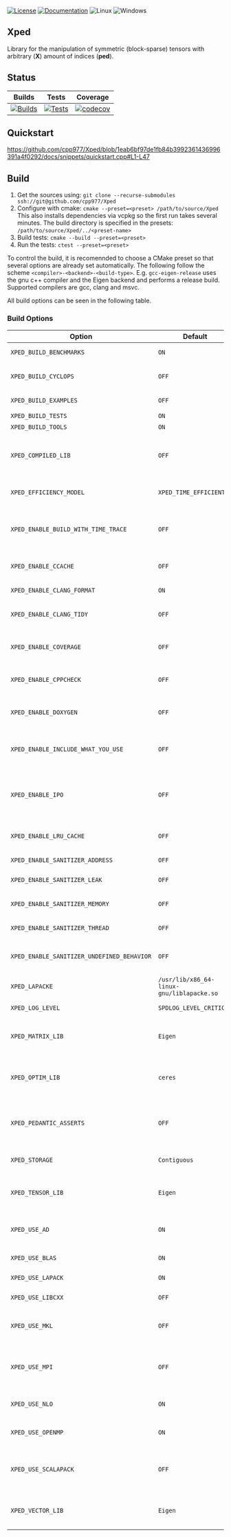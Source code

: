 [![License](https://img.shields.io/static/v1?label=LICENSE&message=GPL&color=green&style=for-the-badge)](./LICENSE)
[![Documentation](https://img.shields.io/static/v1?label=DOCS&message=dev&color=blue&style=for-the-badge)](https://cpp977.github.io/Xped/)
![Linux](https://img.shields.io/static/v1?label=OS&message=LINUX&color=orange&style=for-the-badge)
![Windows](https://img.shields.io/static/v1?label=OS&message=WINDOWS&color=orange&style=for-the-badge)

## Xped
Library for the manipulation of symmetric (block-sparse) tensors with arbitrary (**X**) amount of indices (**ped**).

## Status

|Builds  | Tests | 	Coverage |
|:-: | :-: | :-: |
| [![Builds](https://github.com/cpp977/Xped/workflows/Builds/badge.svg)](https://github.com/cpp977/Xped/actions)|[![Tests](https://github.com/cpp977/Xped/workflows/Tests/badge.svg)](https://github.com/cpp977/Xped/actions)|[![codecov](https://codecov.io/gh/cpp977/Xped/branch/master/graph/badge.svg?token=MRQLD834VO)](https://codecov.io/gh/cpp977/Xped)|

## Quickstart

https://github.com/cpp977/Xped/blob/1eab6bf97de1fb84b3992361436996391a4f0292/docs/snippets/quickstart.cpp#L1-L47

## Build

1. Get the sources using:
`git clone --recurse-submodules ssh://git@github.com/cpp977/Xped`
3. Configure with cmake:
`cmake --preset=<preset> /path/to/source/Xped`
This also installs dependencies via vcpkg so the first run takes several minutes.
The build directory is specified in the presets: `/path/to/source/Xped/../<preset-name>`
4. Build tests:
`cmake --build --preset=<preset>`
5. Run the tests:
`ctest --preset=<preset>`

To control the build, it is recomennded to choose a CMake preset so that several options are already set automatically.
The following follow the scheme `<compiler>-<backend>-<build-type>`. E.g. `gcc-eigen-release` uses the gnu c++ compiler and the Eigen backend and performs a release build.
Supported compilers are gcc, clang and msvc.

All build options can be seen in the following table.

### Build Options

| Option | Default | Description |
| --- | --- | --- |
| `XPED_BUILD_BENCHMARKS` | `ON` | Build the benchmarks. |
| `XPED_BUILD_CYCLOPS` | `OFF` | Build the cyclops library from source. |
| `XPED_BUILD_EXAMPLES` | `OFF` | Build the benchmarks. |
| `XPED_BUILD_TESTS` | `ON` | Build the tests. |
| `XPED_BUILD_TOOLS` | `ON` | Build the tools. |
| `XPED_COMPILED_LIB` | `OFF` | Configure the library as a compiled library. Long compile times. |
| `XPED_EFFICIENCY_MODEL` | `XPED_TIME_EFFICIENT` | Xped tries to be time efficient. |
| `XPED_ENABLE_BUILD_WITH_TIME_TRACE` | `OFF` | Enable -ftime-trace to generate time tracing .json files on clang |
| `XPED_ENABLE_CCACHE` | `OFF` | Enable a compiler cache if available |
| `XPED_ENABLE_CLANG_FORMAT` | `ON` | Enable clang-format target. |
| `XPED_ENABLE_CLANG_TIDY` | `OFF` | Enable static analysis with clang-tidy |
| `XPED_ENABLE_COVERAGE` | `OFF` | Enable coverage reporting for gcc/clang |
| `XPED_ENABLE_CPPCHECK` | `OFF` | Enable static analysis with cppcheck |
| `XPED_ENABLE_DOXYGEN` | `OFF` | Enable doxygen doc builds of source |
| `XPED_ENABLE_INCLUDE_WHAT_YOU_USE` | `OFF` | Enable static analysis with include-what-you-use |
| `XPED_ENABLE_IPO` | `OFF` | Enable Interprocedural Optimization, aka Link Time Optimization (LTO) |
| `XPED_ENABLE_LRU_CACHE` | `OFF` | Use lru cache library from github. |
| `XPED_ENABLE_SANITIZER_ADDRESS` | `OFF` | Enable address sanitizer |
| `XPED_ENABLE_SANITIZER_LEAK` | `OFF` | Enable leak sanitizer |
| `XPED_ENABLE_SANITIZER_MEMORY` | `OFF` | Enable memory sanitizer |
| `XPED_ENABLE_SANITIZER_THREAD` | `OFF` | Enable thread sanitizer |
| `XPED_ENABLE_SANITIZER_UNDEFINED_BEHAVIOR` | `OFF` | Enable undefined behavior sanitizer |
| `XPED_LAPACKE` | `/usr/lib/x86_64-linux-gnu/liblapacke.so` | Path to a library. |
| `XPED_LOG_LEVEL` | `SPDLOG_LEVEL_CRITICAL` | Compile time log level. |
| `XPED_MATRIX_LIB` | `Eigen` | Used matrix library for plain tensor operations. |
| `XPED_OPTIM_LIB` | `ceres` | Used library for nonlinear gradient-based optimization. |
| `XPED_PEDANTIC_ASSERTS` | `OFF` | Enables rigorous assertions for tensor operations. |
| `XPED_STORAGE` | `Contiguous` | Used storage for Xped::Tensor. |
| `XPED_TENSOR_LIB` | `Eigen` | Used tensor library for plain tensor operations. |
| `XPED_USE_AD` | `ON` | Use automatic differentiation (AD) with Xped Tensors. |
| `XPED_USE_BLAS` | `ON` | Enable blas linking. |
| `XPED_USE_LAPACK` | `ON` | Enable lapack linking. |
| `XPED_USE_LIBCXX` | `OFF` | Use libc++ from llvm. |
| `XPED_USE_MKL` | `OFF` | Enable use of intel math kernel library (MKL). |
| `XPED_USE_MPI` | `OFF` | Enable message parsing interface (mpi) parallelization |
| `XPED_USE_NLO` | `ON` | Use nonlinear optimization algorithms. |
| `XPED_USE_OPENMP` | `ON` | Enable openmp parallelization |
| `XPED_USE_SCALAPACK` | `OFF` | Enable scalapack linking (only useful for MPI programs). |
| `XPED_VECTOR_LIB` | `Eigen` | Used matrix library for plain tensor operations. |

